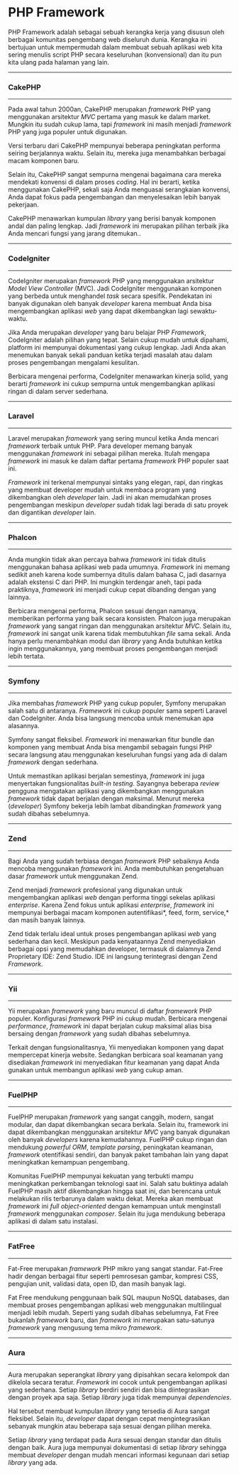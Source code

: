 # PHP Framework

PHP Framework adalah sebagai sebuah kerangka kerja yang disusun oleh berbagai komunitas pengembang web diseluruh dunia. Kerangka ini bertujuan untuk mempermudah dalam membuat sebuah aplikasi web kita sering menulis script PHP secara keseluruhan (konvensional) dan itu pun kita ulang pada halaman yang lain.

---

### **CakePHP**

---

Pada awal tahun 2000an, CakePHP merupakan _framework_ PHP yang menggunakan arsitektur _MVC_ pertama yang masuk ke dalam market. Mungkin itu sudah cukup lama, tapi _framework_ ini masih menjadi _framework_ PHP yang juga populer untuk digunakan.

Versi terbaru dari CakePHP mempunyai beberapa peningkatan performa seiring berjalannya waktu. Selain itu, mereka juga menambahkan berbagai macam komponen baru.

Selain itu, CakePHP sangat sempurna mengenai bagaimana cara mereka mendekati konvensi di dalam proses _coding_. Hal ini berarti, ketika menggunakan CakePHP, sekali saja Anda menguasai serangkaian konvensi, Anda dapat fokus pada pengembangan dan menyelesaikan lebih banyak pekerjaan.

CakePHP menawarkan kumpulan _library_ yang berisi banyak komponen andal dan paling lengkap. Jadi _framework_ ini merupakan pilihan terbaik jika Anda mencari fungsi yang jarang ditemukan..

---

### **CodeIgniter**

---

CodeIgniter merupakan _framework_ PHP yang menggunakan arsitektur _Model View Controller_ (MVC). Jadi CodeIgniter menggunakan komponen yang berbeda untuk menghandel _task_ secara spesifik. Pendekatan ini banyak digunakan oleh banyak _developer_ karena membuat Anda bisa mengembangkan aplikasi _web_ yang dapat dikembangkan lagi sewaktu-waktu.

Jika Anda merupakan _developer_ yang baru belajar PHP _Framework_, CodeIgniter adalah pilihan yang tepat. Selain cukup mudah untuk dipahami, platform ini mempunyai dokumentasi yang cukup lengkap. Jadi Anda akan menemukan banyak sekali panduan ketika terjadi masalah atau dalam proses pengembangan mengalami kesulitan.

Berbicara mengenai performa, CodeIgniter menawarkan kinerja solid, yang berarti _framework_ ini cukup sempurna untuk mengembangkan aplikasi ringan di dalam server sederhana.

---

### **Laravel**

---

Laravel merupakan _framework_ yang sering muncul ketika Anda mencari _framework_ terbaik untuk PHP. Para developer memang banyak menggunakan _framework_ ini sebagai pilihan mereka. Itulah mengapa _framework_ ini masuk ke dalam daftar pertama _framework_ PHP populer saat ini.

_Framework_ ini terkenal mempunyai sintaks yang elegan, rapi, dan ringkas yang membuat developer mudah untuk membaca program yang dikembangkan oleh _developer_ lain. Jadi ini akan memudahkan proses pengembangan meskipun _developer_ sudah tidak lagi berada di satu proyek dan digantikan _developer_ lain.

---

### **Phalcon**

---

Anda mungkin tidak akan percaya bahwa _framework_ ini tidak ditulis menggunakan bahasa aplikasi web pada umumnya. _Framework_ ini memang sedikit aneh karena kode sumbernya ditulis dalam bahasa C, jadi dasarnya adalah ekstensi C dari PHP. Ini mungkin terdengar aneh, tapi pada praktiknya, _framework_ ini menjadi cukup cepat dibanding dengan yang lainnya.

Berbicara mengenai performa, Phalcon sesuai dengan namanya, memberikan performa yang baik secara konsisten. Phalcon juga merupakan _framework_ yang sangat ringan dan menggunakan arsitektur _MVC_. Selain itu, _framework_ ini sangat unik karena tidak membutuhkan _file_ sama sekali. Anda hanya perlu menambahkan modul dan _library_ yang Anda butuhkan ketika ingin menggunakannya, yang membuat proses pengembangan menjadi lebih tertata.

---

### **Symfony**

---

Jika membahas _framework_ PHP yang cukup populer, Symfony merupakan salah satu di antaranya. _Framework_ ini cukup populer sama seperti Laravel dan CodeIgniter. Anda bisa langsung mencoba untuk menemukan apa alasannya.

Symfony sangat fleksibel. _Framework_ ini menawarkan fitur bundle dan komponen yang membuat Anda bisa mengambil sebagain fungsi PHP secara langsung atau menggunakan keseluruhan fungsi yang ada di dalam _framework_ dengan sederhana.

Untuk memastikan aplikasi berjalan semestinya, _framework_ ini juga menyertakan fungsionalitas _built-in testing_. Sayangnya beberapa _review_ pengguna mengatakan aplikasi yang dikembangkan menggunakan _framework_ tidak dapat berjalan dengan maksimal. Menurut mereka (_developer_) Symfony bekerja lebih lambat dibandingkan _framework_ yang sudah dibahas sebelumnya.

---

### **Zend**

---

Bagi Anda yang sudah terbiasa dengan _framework_ PHP sebaiknya Anda mencoba menggunakan _framework_ ini. Anda membutuhkan pengetahuan dasar _framework_ untuk menggunakan Zend.

Zend menjadi _framework_ profesional yang digunakan untuk mengembangkan aplikasi _web_ dengan performa tinggi sekelas aplikasi _enterprise_. Karena Zend fokus untuk aplikasi _enterprise_, _framework_ ini mempunyai berbagai macam komponen autentifikasi*, feed, form, service,* dan masih banyak lainnya.

Zend tidak terlalu ideal untuk proses pengembangan aplikasi _web_ yang sederhana dan kecil. Meskipun pada kenyataannya Zend menyediakan berbagai opsi yang memudahkan developer, termasuk di dalamnya Zend Proprietary IDE: Zend Studio. IDE ini langsung terintegrasi dengan Zend _Framework_.

---

### **Yii**

---

Yii merupakan _framework_ yang baru muncul di daftar _framework_ PHP populer. Konfigurasi _framework_ PHP ini cukup mudah. Berbicara mengenai _performance_, _framework_ ini dapat berjalan cukup maksimal alias bisa bersaing dengan _framework_ yang sudah dibahas sebelumnya.

Terkait dengan fungsionalitasnya, Yii menyediakan komponen yang dapat mempercepat kinerja website. Sedangkan berbicara soal keamanan yang disediakan _framework_ ini menyediakan fitur keamanan yang dapat Anda gunakan untuk membangun aplikasi _web_ yang cukup aman.

---

### **FuelPHP**

---

FuelPHP merupakan _framework_ yang sangat canggih, modern, sangat modular, dan dapat dikembangkan secara berkala. Selain itu, framework ini dapat dikembangkan menggunakan arsitektur _MVC_ yang banyak digunakan oleh banyak _developers_ karena kemudahannya. FuelPHP cukup ringan dan mendukung _powerful ORM_, _template parsing_, peningkatan keamanan, _framework_ otentifikasi sendiri, dan banyak paket tambahan lain yang dapat meningkatkan kemampuan pengembang.

Komunitas FuelPHP mempunyai kekuatan yang terbukti mampu meningkatkan perkembangan teknologi saat ini. Salah satu buktinya adalah FuelPHP masih aktif dikembangkan hingga saat ini, dan berencana untuk melakukan rilis terbarunya dalam waktu dekat. Mereka akan membuat _framework_ ini _full object-oriented_ dengan kemampuan untuk menginstall _framework_ menggunakan _composer_. Selain itu juga mendukung beberapa aplikasi di dalam satu instalasi.

---

### **FatFree**

---

Fat-Free merupakan _framework_ PHP mikro yang sangat standar. Fat-Free hadir dengan berbagai fitur seperti pemrosesan gambar, kompresi CSS, pengujian unit, validasi data, open ID, dan masih banyak lagi.

Fat Free mendukung penggunaan baik SQL maupun NoSQL databases, dan membuat proses pengembangan aplikasi web menggunakan multilingual menjadi lebih mudah. Seperti yang sudah dibahas sebelumnya, Fat Free bukanlah _framework_ baru, dan _framework_ ini merupakan satu-satunya _framework_ yang mengusung tema mikro _framework_.

---

### **Aura**

---

Aura merupakan seperangkat _library_ yang dipisahkan secara kelompok dan dikelola secara teratur. _Framework_ ini cocok untuk pengembangan aplikasi yang sederhana. Setiap _library_ berdiri sendiri dan bisa diintegrasikan dengan proyek apa saja. Setiap _library_ juga tidak mempunyai _dependencies_.

Hal tersebut membuat kumpulan _library_ yang tersedia di Aura sangat fleksibel. Selain itu, _developer_ dapat dengan cepat mengintegrasikan sebanyak mungkin atau beberapa saja sesuai dengan pilihan mereka.

Setiap _library_ yang terdapat pada Aura sesuai dengan standar dan ditulis dengan baik. Aura juga mempunyai dokumentasi di setiap _library_ sehingga membuat _developer_ dengan mudah mencari informasi kegunaan dari setiap _library_ yang ada.
